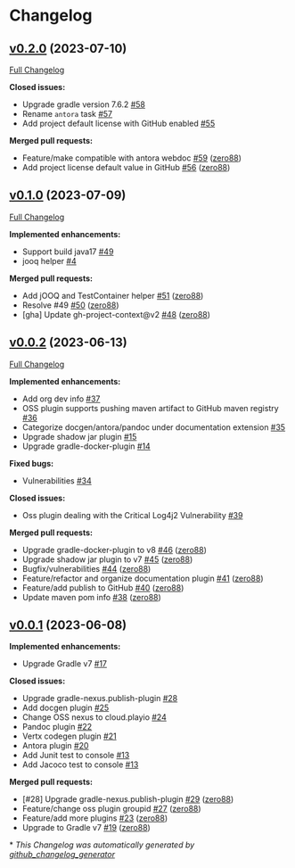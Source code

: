 # Changelog

## [v0.2.0](https://github.com/play-iot/gradle-plugin/tree/v0.2.0) (2023-07-10)

[Full Changelog](https://github.com/play-iot/gradle-plugin/compare/v0.1.0...v0.2.0)

**Closed issues:**

- Upgrade gradle version 7.6.2 [\#58](https://github.com/play-iot/gradle-plugin/issues/58)
- Rename `antora` task [\#57](https://github.com/play-iot/gradle-plugin/issues/57)
- Add project default license with GitHub enabled [\#55](https://github.com/play-iot/gradle-plugin/issues/55)

**Merged pull requests:**

- Feature/make compatible with antora webdoc [\#59](https://github.com/play-iot/gradle-plugin/pull/59) ([zero88](https://github.com/zero88))
- Add project license default value in GitHub [\#56](https://github.com/play-iot/gradle-plugin/pull/56) ([zero88](https://github.com/zero88))

## [v0.1.0](https://github.com/play-iot/gradle-plugin/tree/v0.1.0) (2023-07-09)

[Full Changelog](https://github.com/play-iot/gradle-plugin/compare/v0.0.2...v0.1.0)

**Implemented enhancements:**

- Support build java17 [\#49](https://github.com/play-iot/gradle-plugin/issues/49)
- jooq helper [\#4](https://github.com/play-iot/gradle-plugin/issues/4)

**Merged pull requests:**

- Add jOOQ and TestContainer helper [\#51](https://github.com/play-iot/gradle-plugin/pull/51) ([zero88](https://github.com/zero88))
- Resolve \#49 [\#50](https://github.com/play-iot/gradle-plugin/pull/50) ([zero88](https://github.com/zero88))
- \[gha\] Update gh-project-context@v2 [\#48](https://github.com/play-iot/gradle-plugin/pull/48) ([zero88](https://github.com/zero88))

## [v0.0.2](https://github.com/play-iot/gradle-plugin/tree/v0.0.2) (2023-06-13)

[Full Changelog](https://github.com/play-iot/gradle-plugin/compare/v0.0.1...v0.0.2)

**Implemented enhancements:**

- Add org dev info [\#37](https://github.com/play-iot/gradle-plugin/issues/37)
- OSS plugin supports pushing maven artifact to GitHub maven registry [\#36](https://github.com/play-iot/gradle-plugin/issues/36)
- Categorize docgen/antora/pandoc under documentation extension  [\#35](https://github.com/play-iot/gradle-plugin/issues/35)
- Upgrade shadow jar plugin [\#15](https://github.com/play-iot/gradle-plugin/issues/15)
- Upgrade gradle-docker-plugin [\#14](https://github.com/play-iot/gradle-plugin/issues/14)

**Fixed bugs:**

- Vulnerabilities [\#34](https://github.com/play-iot/gradle-plugin/issues/34)

**Closed issues:**

- Oss plugin dealing with the Critical Log4j2 Vulnerability [\#39](https://github.com/play-iot/gradle-plugin/issues/39)

**Merged pull requests:**

- Upgrade gradle-docker-plugin to v8 [\#46](https://github.com/play-iot/gradle-plugin/pull/46) ([zero88](https://github.com/zero88))
- Upgrade shadow jar plugin to v7 [\#45](https://github.com/play-iot/gradle-plugin/pull/45) ([zero88](https://github.com/zero88))
- Bugfix/vulnerabilities [\#44](https://github.com/play-iot/gradle-plugin/pull/44) ([zero88](https://github.com/zero88))
- Feature/refactor and organize documentation plugin [\#41](https://github.com/play-iot/gradle-plugin/pull/41) ([zero88](https://github.com/zero88))
- Feature/add publish to GitHub [\#40](https://github.com/play-iot/gradle-plugin/pull/40) ([zero88](https://github.com/zero88))
- Update maven pom info [\#38](https://github.com/play-iot/gradle-plugin/pull/38) ([zero88](https://github.com/zero88))

## [v0.0.1](https://github.com/play-iot/gradle-plugin/tree/v0.0.1) (2023-06-08)

**Implemented enhancements:**

- Upgrade Gradle v7 [\#17](https://github.com/play-iot/gradle-plugin/issues/17)

**Closed issues:**

- Upgrade gradle-nexus.publish-plugin [\#28](https://github.com/play-iot/gradle-plugin/issues/28)
- Add docgen plugin [\#25](https://github.com/play-iot/gradle-plugin/issues/25)
- Change OSS nexus to cloud.playio [\#24](https://github.com/play-iot/gradle-plugin/issues/24)
- Pandoc plugin [\#22](https://github.com/play-iot/gradle-plugin/issues/22)
- Vertx codegen plugin [\#21](https://github.com/play-iot/gradle-plugin/issues/21)
- Antora plugin [\#20](https://github.com/play-iot/gradle-plugin/issues/20)
- Add Junit test to console [#13](https://github.com/play-iot/gradle-plugin/issues/13)
- Add Jacoco test to console [#13](https://github.com/play-iot/gradle-plugin/issues/13)

**Merged pull requests:**

- \[\#28\] Upgrade gradle-nexus.publish-plugin [\#29](https://github.com/play-iot/gradle-plugin/pull/29) ([zero88](https://github.com/zero88))
- Feature/change oss plugin groupid [\#27](https://github.com/play-iot/gradle-plugin/pull/27) ([zero88](https://github.com/zero88))
- Feature/add more plugins [\#23](https://github.com/play-iot/gradle-plugin/pull/23) ([zero88](https://github.com/zero88))
- Upgrade to Gradle v7 [\#19](https://github.com/play-iot/gradle-plugin/pull/19) ([zero88](https://github.com/zero88))



\* *This Changelog was automatically generated by [github_changelog_generator](https://github.com/github-changelog-generator/github-changelog-generator)*
